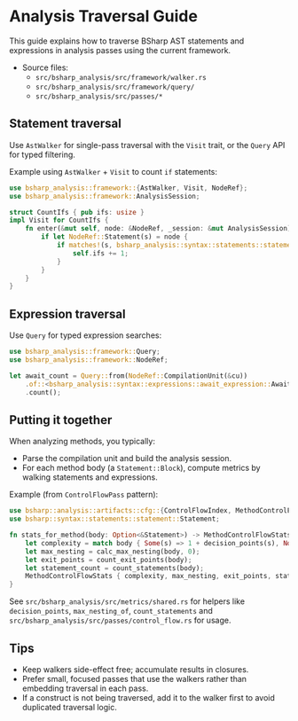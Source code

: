 # Analysis Traversal Guide

This guide explains how to traverse BSharp AST statements and expressions in analysis passes using the current framework.

- Source files:
  - `src/bsharp_analysis/src/framework/walker.rs`
  - `src/bsharp_analysis/src/framework/query/`
  - `src/bsharp_analysis/src/passes/*`

## Statement traversal

Use `AstWalker` for single-pass traversal with the `Visit` trait, or the `Query` API for typed filtering.

Example using `AstWalker` + `Visit` to count `if` statements:

```rust
use bsharp_analysis::framework::{AstWalker, Visit, NodeRef};
use bsharp_analysis::framework::AnalysisSession;

struct CountIfs { pub ifs: usize }
impl Visit for CountIfs {
    fn enter(&mut self, node: &NodeRef, _session: &mut AnalysisSession) {
        if let NodeRef::Statement(s) = node {
            if matches!(s, bsharp_analysis::syntax::statements::statement::Statement::If(_)) {
                self.ifs += 1;
            }
        }
    }
}
```

## Expression traversal

Use `Query` for typed expression searches:

```rust
use bsharp_analysis::framework::Query;
use bsharp_analysis::framework::NodeRef;

let await_count = Query::from(NodeRef::CompilationUnit(&cu))
    .of::<bsharp_analysis::syntax::expressions::await_expression::AwaitExpression>()
    .count();
```

## Putting it together

When analyzing methods, you typically:
- Parse the compilation unit and build the analysis session.
- For each method body (a `Statement::Block`), compute metrics by walking statements and expressions.

Example (from `ControlFlowPass` pattern):

```rust
use bsharp::analysis::artifacts::cfg::{ControlFlowIndex, MethodControlFlowStats};
use bsharp::syntax::statements::statement::Statement;

fn stats_for_method(body: Option<&Statement>) -> MethodControlFlowStats {
    let complexity = match body { Some(s) => 1 + decision_points(s), None => 1 };
    let max_nesting = calc_max_nesting(body, 0);
    let exit_points = count_exit_points(body);
    let statement_count = count_statements(body);
    MethodControlFlowStats { complexity, max_nesting, exit_points, statement_count }
}
```

See `src/bsharp_analysis/src/metrics/shared.rs` for helpers like `decision_points`, `max_nesting_of`, `count_statements` and `src/bsharp_analysis/src/passes/control_flow.rs` for usage.

## Tips

- Keep walkers side-effect free; accumulate results in closures.
- Prefer small, focused passes that use the walkers rather than embedding traversal in each pass.
- If a construct is not being traversed, add it to the walker first to avoid duplicated traversal logic.
